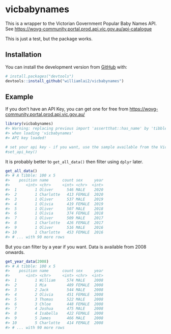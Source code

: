 
<!-- README.md is generated from README.Rmd. Please edit that file -->

# vicbabynames

<!-- badges: start -->
<!-- badges: end -->

This is a wrapper to the Victorian Government Popular Baby Names API.
See <https://wovg-community.portal.prod.api.vic.gov.au/api-catalogue>

This is just a test, but the package works.

## Installation

You can install the development version from
[GitHub](https://github.com/) with:

``` r
# install.packages("devtools")
devtools::install_github("williamlai2/vicbabynames")
```

## Example

If you don’t have an API Key, you can get one for free from
<https://wovg-community.portal.prod.api.vic.gov.au/>

``` r
library(vicbabynames)
#> Warning: replacing previous import 'assertthat::has_name' by 'tibble::has_name'
#> when loading 'vicbabynames'
#> API key loaded!

# set your api key - if you want, use the sample available from the Vic Gov website.
#set_api_key()
```

It is probably better to `get_all_data()` then filter using `dplyr`
later.

``` r
get_all_data()
#> # A tibble: 100 x 5
#>    position name      count sex     year
#>       <int> <chr>     <int> <chr>  <int>
#>  1        1 Oliver      546 MALE    2020
#>  2        1 Charlotte   413 FEMALE  2020
#>  3        1 Oliver      537 MALE    2019
#>  4        1 Olivia      419 FEMALE  2019
#>  5        1 Oliver      507 MALE    2018
#>  6        1 Olivia      374 FEMALE  2018
#>  7        1 Oliver      509 MALE    2017
#>  8        1 Charlotte   426 FEMALE  2017
#>  9        1 Oliver      516 MALE    2016
#> 10        1 Charlotte   453 FEMALE  2016
#> # ... with 90 more rows
```

But you can filter by a year if you want. Data is available from 2008
onwards.

``` r
get_year_data(2008)
#> # A tibble: 100 x 5
#>    position name      count sex     year
#>       <int> <chr>     <int> <chr>  <int>
#>  1        1 William     574 MALE    2008
#>  2        1 Mia         489 FEMALE  2008
#>  3        2 Jack        544 MALE    2008
#>  4        2 Olivia      451 FEMALE  2008
#>  5        3 Thomas      522 MALE    2008
#>  6        3 Chloe       448 FEMALE  2008
#>  7        4 Joshua      475 MALE    2008
#>  8        4 Isabella    422 FEMALE  2008
#>  9        5 James       466 MALE    2008
#> 10        5 Charlotte   414 FEMALE  2008
#> # ... with 90 more rows
```
